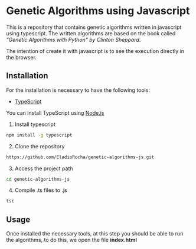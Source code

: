 # Genetic Algorithms using Javascript

This is a repository that contains genetic algorithms written in javascript using typescript. The written algorithms are based on the book called *"Genetic Algorithms with Python" by Clinton Sheppard*.

The intention of create it with javascript is to see the execution directly in the browser.

## Installation

For the installation is necessary to have the following tools:
* [TypeScript](https://www.typescriptlang.org/)

You can install TypeScript using [Node.js](https://nodejs.org/)

1. Install typescript

```bash
npm install -g typescript
```

2. Clone the repository

```bash
https://github.com/EladioRocha/genetic-algorithms-js.git
```

3. Access the project path

```bash
cd genetic-algorithms-js
```

4. Compile .ts files to .js

```bash
tsc
```

## Usage

Once installed the necessary tools, at this step you should be able to run the algorithms, to do this, we open the file **index.html**